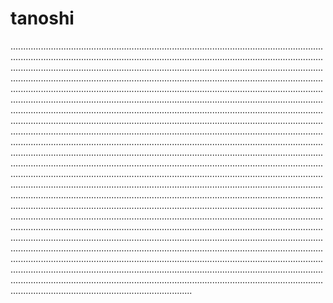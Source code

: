 # tanoshi

............................................................................................................................................................................................................................................................................................................................................................................................................................................................................................................................................................................................................................................................................................................................................................................................................................................................................................................................................................................................................................................................................................................................................................................................................................................................................................................................................................................................................................................................................................................................................................................................................................................................................................................................................................................................................................................................................................................................................................................................................................................................................................................................................................................................................................................................................................................................................................................................................................................................................................................................................................................................................................................................................................................................................................................................................................................................................................................................................................................................................................................